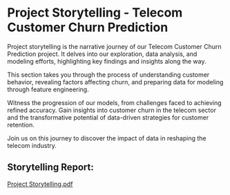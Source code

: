 # Project Storytelling - Telecom Customer Churn Prediction 
 
Project storytelling is the narrative journey of our Telecom Customer Churn Prediction project. It delves into our exploration, data analysis, and modeling efforts, highlighting key findings and insights along the way.

This section takes you through the process of understanding customer behavior, revealing factors affecting churn, and preparing data for modeling through feature engineering. 

Witness the progression of our models, from challenges faced to achieving refined accuracy. Gain insights into customer churn in the telecom sector and the transformative potential of data-driven strategies for customer retention.

Join us on this journey to discover the impact of data in reshaping the telecom industry.

## Storytelling Report:
[Project Storytelling.pdf](https://github.com/Yogendra-Wadkar/E_commerce_Sales_Analysis_Dashboard_with_Power_BI/files/12164245/Project.Storytelling.pdf)
